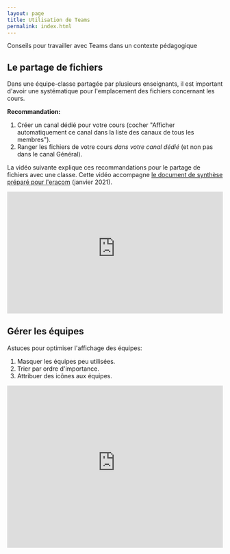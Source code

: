 ```yaml
---
layout: page
title: Utilisation de Teams
permalink: index.html
---
```


Conseils pour travailler avec Teams dans un contexte pédagogique

## Le partage de fichiers

Dans une équipe-classe partagée par plusieurs enseignants, il est important d'avoir une systématique pour l'emplacement des fichiers concernant les cours.

**Recommandation:**

1. Créer un canal dédié pour votre cours (cocher "Afficher automatiquement ce canal dans la liste des canaux de tous les membres").
2. Ranger les fichiers de votre cours *dans votre canal dédié* (et non pas dans le canal Général).

La vidéo suivante explique ces recommandations pour le partage de fichiers avec une classe. Cette vidéo accompagne [le document de synthèse préparé pour l'eracom](https://eduvaud.sharepoint.com/:b:/r/sites/ERACOM/Administration/Office%20365%20ERACOM/O365_Enseignant_ERACOM%20v2.pdf?csf=1&web=1&e=SeGApV) (janvier 2021).

<iframe width="100%" style="aspect-ratio:16/9" src="https://www.youtube-nocookie.com/embed/CHz-817BKFc" title="YouTube video player" frameborder="0" allow="accelerometer; autoplay; clipboard-write; encrypted-media; gyroscope; picture-in-picture" allowfullscreen></iframe>

## Gérer les équipes

Astuces pour optimiser l'affichage des équipes:

1. Masquer les équipes peu utilisées.
2. Trier par ordre d'importance.
3. Attribuer des icônes aux équipes.

<iframe width="100%" style="aspect-ratio:4/3" src="https://www.youtube-nocookie.com/embed/9wp1mrlhvFY" title="YouTube video player" frameborder="0" allow="accelerometer; autoplay; clipboard-write; encrypted-media; gyroscope; picture-in-picture" allowfullscreen></iframe>